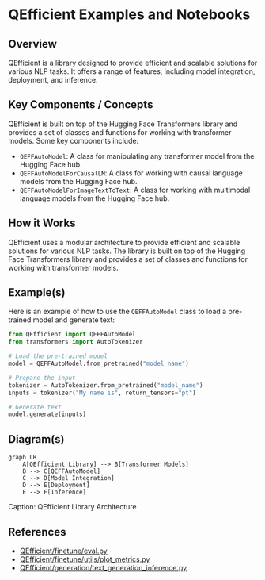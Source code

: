 # QEfficient Examples and Notebooks
## Overview
QEfficient is a library designed to provide efficient and scalable solutions for various NLP tasks. It offers a range of features, including model integration, deployment, and inference.

## Key Components / Concepts
QEfficient is built on top of the Hugging Face Transformers library and provides a set of classes and functions for working with transformer models. Some key components include:

*   `QEFFAutoModel`: A class for manipulating any transformer model from the Hugging Face hub.
*   `QEFFAutoModelForCausalLM`: A class for working with causal language models from the Hugging Face hub.
*   `QEFFAutoModelForImageTextToText`: A class for working with multimodal language models from the Hugging Face hub.

## How it Works
QEfficient uses a modular architecture to provide efficient and scalable solutions for various NLP tasks. The library is built on top of the Hugging Face Transformers library and provides a set of classes and functions for working with transformer models.

## Example(s)
Here is an example of how to use the `QEFFAutoModel` class to load a pre-trained model and generate text:
```python
from QEfficient import QEFFAutoModel
from transformers import AutoTokenizer

# Load the pre-trained model
model = QEFFAutoModel.from_pretrained("model_name")

# Prepare the input
tokenizer = AutoTokenizer.from_pretrained("model_name")
inputs = tokenizer("My name is", return_tensors="pt")

# Generate text
model.generate(inputs)
```

## Diagram(s)
```mermaid
graph LR
    A[QEfficient Library] --> B[Transformer Models]
    B --> C[QEFFAutoModel]
    C --> D[Model Integration]
    D --> E[Deployment]
    E --> F[Inference]
```
Caption: QEfficient Library Architecture

## References
*   [QEfficient/finetune/eval.py](QEfficient/finetune/eval.py)
*   [QEfficient/finetune/utils/plot_metrics.py](QEfficient/finetune/utils/plot_metrics.py)
*   [QEfficient/generation/text_generation_inference.py](QEfficient/generation/text_generation_inference.py)